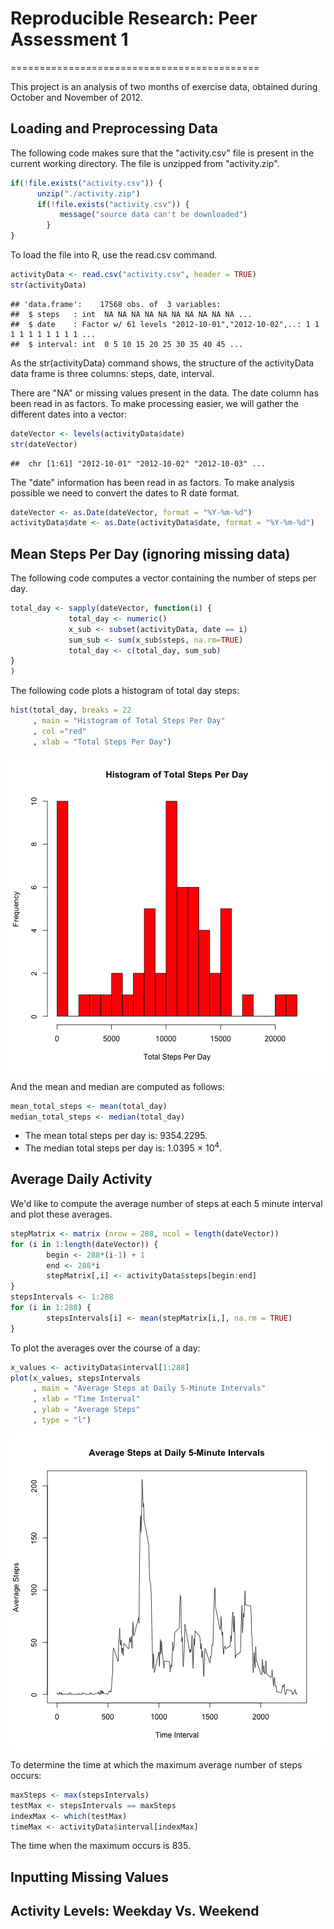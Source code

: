 # Reproducible Research: Peer Assessment 1
===========================================

This project is an analysis of two months of exercise data,
obtained during October and November of 2012. 

## Loading and Preprocessing Data

The following code makes sure that the "activity.csv" file 
is present in the current working directory. The file is
unzipped from "activity.zip". 


```r
if(!file.exists("activity.csv")) {
      unzip("./activity.zip")
      if(!file.exists("activity.csv")) {
           message("source data can't be downloaded")
        }
}
```

To load the file into R, use the read.csv command. 


```r
activityData <- read.csv("activity.csv", header = TRUE)
str(activityData)
```

```
## 'data.frame':	17568 obs. of  3 variables:
##  $ steps   : int  NA NA NA NA NA NA NA NA NA NA ...
##  $ date    : Factor w/ 61 levels "2012-10-01","2012-10-02",..: 1 1 1 1 1 1 1 1 1 1 ...
##  $ interval: int  0 5 10 15 20 25 30 35 40 45 ...
```

As the str(activityData) command shows, the structure of the 
activityData data frame is three columns: steps, date, interval. 

There are "NA" or missing values present in the data. 
The date column has been read in as factors. To make
processing easier, we will gather the different dates 
into a vector: 


```r
dateVector <- levels(activityData$date)
str(dateVector)
```

```
##  chr [1:61] "2012-10-01" "2012-10-02" "2012-10-03" ...
```

The "date" information has been read in as factors.
To make analysis possible we need to convert the dates
to R date format. 


```r
dateVector <- as.Date(dateVector, format = "%Y-%m-%d")
activityData$date <- as.Date(activityData$date, format = "%Y-%m-%d")
```


## Mean Steps Per Day (ignoring missing data)

The following code computes a vector containing the number of
steps per day. 


```r
total_day <- sapply(dateVector, function(i) {
             total_day <- numeric()
             x_sub <- subset(activityData, date == i)
             sum_sub <- sum(x_sub$steps, na.rm=TRUE)
             total_day <- c(total_day, sum_sub)
}
)
```

The following code plots a histogram of total day steps: 

```r
hist(total_day, breaks = 22
     , main = "Histogram of Total Steps Per Day"
     , col ="red"
     , xlab = "Total Steps Per Day")
```

![plot of chunk unnamed-chunk-6](figure/unnamed-chunk-6.png) 

And the mean and median are computed as follows: 


```r
mean_total_steps <- mean(total_day)
median_total_steps <- median(total_day)
```

* The mean total steps per day is: 9354.2295.
* The median total steps per day is: 1.0395 &times; 10<sup>4</sup>.

## Average Daily Activity

We'd like to compute the average number of steps at each 5 minute interval and plot these averages. 


```r
stepMatrix <- matrix (nrow = 288, ncol = length(dateVector))
for (i in 1:length(dateVector)) {
        begin <- 288*(i-1) + 1
        end <- 288*i
        stepMatrix[,i] <- activityData$steps[begin:end]      
}
stepsIntervals <- 1:288
for (i in 1:288) {
        stepsIntervals[i] <- mean(stepMatrix[i,], na.rm = TRUE)
}
```

To plot the averages over the course of a day: 


```r
x_values <- activityData$interval[1:288]
plot(x_values, stepsIntervals
     , main = "Average Steps at Daily 5-Minute Intervals"
     , xlab = "Time Interval"
     , ylab = "Average Steps"
     , type = "l")
```

![plot of chunk unnamed-chunk-9](figure/unnamed-chunk-9.png) 

To determine the time at which the maximum average number of steps occurs: 


```r
maxSteps <- max(stepsIntervals)
testMax <- stepsIntervals == maxSteps
indexMax <- which(testMax)
timeMax <- activityData$interval[indexMax]
```

The time when the maximum occurs is 835. 

## Inputting Missing Values

## Activity Levels: Weekday Vs. Weekend


